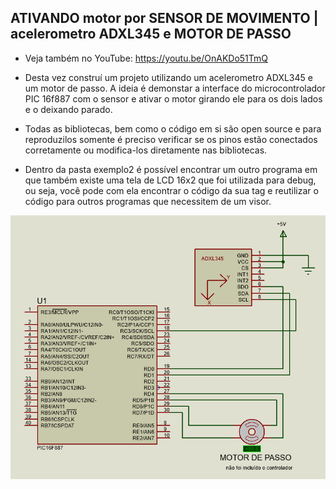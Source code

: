 ## ATIVANDO motor por SENSOR DE MOVIMENTO | acelerometro ADXL345 e MOTOR DE PASSO

- Veja também no YouTube: https://youtu.be/OnAKDo51TmQ

- Desta vez construí um projeto utilizando um acelerometro ADXL345 e um motor de passo. A ideia é demonstar a interface do microcontrolador PIC 16f887 com o sensor e ativar o motor girando ele para os dois lados e o deixando parado.

- Todas as bibliotecas, bem como o código em si são open source e para reproduzilos somente é preciso verificar se os pinos estão conectados corretamente ou modifica-los diretamente nas bibliotecas.

- Dentro da pasta exemplo2 é possível encontrar um outro programa em que também existe uma tela de LCD 16x2 que foi utilizada para debug, ou seja, você pode com ela encontrar o código da sua tag e reutilizar o código para outros programas que necessitem de um visor.

![alt text](https://github.com/tassobarbosa/adxl345-e-motor/blob/master/esquema.PNG)
